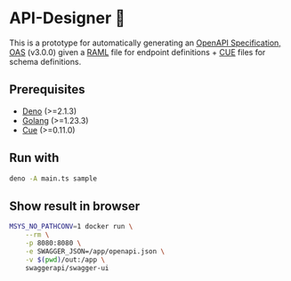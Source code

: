 # API-Designer 🎨
This is a prototype for automatically generating an [OpenAPI Specification, OAS](https://swagger.io/specification/) (v3.0.0) given a [RAML](https://raml.org/) file for endpoint definitions + [CUE](https://cuelang.org/docs/) files for schema definitions.

## Prerequisites

- [Deno](https://docs.deno.com/runtime/getting_started/installation/) (>=2.1.3)
- [Golang](https://go.dev/doc/install) (>=1.23.3)
- [Cue](https://cuelang.org/docs/introduction/installation/) (>=0.11.0)

## Run with

```bash
deno -A main.ts sample
```

## Show result in browser

```bash
MSYS_NO_PATHCONV=1 docker run \
    --rm \
    -p 8080:8080 \
    -e SWAGGER_JSON=/app/openapi.json \
    -v $(pwd)/out:/app \
    swaggerapi/swagger-ui
```